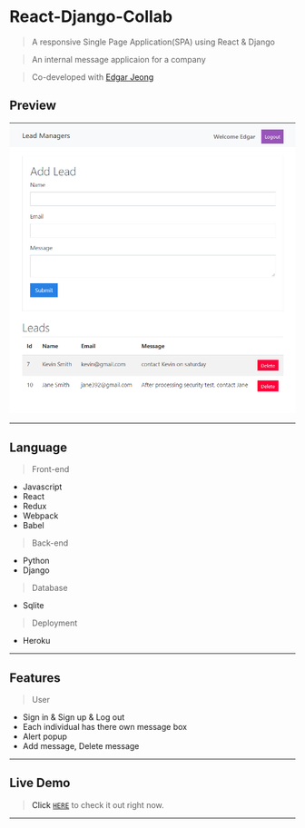 # React-Django-Collab

> A responsive Single Page Application(SPA) using React & Django

> An internal message applicaion for a company

> Co-developed with <a href="https://github.com/Ultraman82" title="Edgar Jeong" alt="https://github.com/Ultraman82">Edgar Jeong<a>

## Preview

![alt tag](leadmanager/frontend/image/capture.png)

---

## Language

> Front-end

- Javascript
- React
- Redux
- Webpack
- Babel

> Back-end

- Python
- Django

> Database

- Sqlite

> Deployment

- Heroku

---

## Features

> User

- Sign in & Sign up & Log out
- Each individual has there own message box
- Alert popup
- Add message, Delete message

---

## Live Demo

> Click <a href="https://camagru.aidandlim.com" target="_blank">`HERE`</a> to check it out right now.

---
